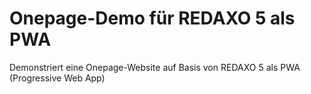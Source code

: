 # Onepage-Demo für REDAXO 5 als PWA
Demonstriert eine Onepage-Website auf Basis von REDAXO 5 als PWA (Progressive Web App)
